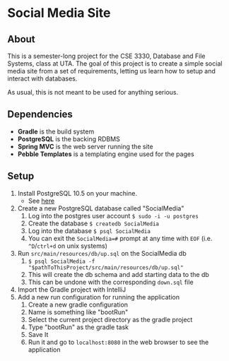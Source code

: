 # Social Media Site

## About 

This is a semester-long project for the CSE 3330, Database and File 
Systems, class at UTA. The goal of this project is to create a simple 
social media site from a set of requirements, letting us learn how to 
setup and interact with databases.

As usual, this is not meant to be used for anything serious.

## Dependencies

* **Gradle** is the build system
* **PostgreSQL** is the backing RDBMS
* **Spring MVC** is the web server running the site 
* **Pebble Templates** is a templating engine used for the pages

## Setup 

1. Install PostgreSQL 10.5 on your machine.
    * See [here](https://www.postgresql.org/download/)
2. Create a new PostgreSQL database called "SocialMedia"
    1. Log into the postgres user account `$ sudo -i -u postgres`
    2. Create the database `$ createdb SocialMedia`
    3. Log into the database `$ psql SocialMedia`
    4. You can exit the `SocialMedia=#` prompt at any time with `EOF`
       (i.e. `^D`/`ctrl+d` on unix systems)
3. Run `src/main/resources/db/up.sql` on the SocialMedia db
    1. `$ psql SocialMedia -f "$pathToThisProject/src/main/resources/db/up.sql"`
    2. This will create the db schema and add starting data to the db
    3. This can be undone with the corresponding `down.sql` file
4. Import the Gradle project with IntelliJ 
5. Add a new run configuration for running the application
    1. Create a new gradle configuration
    2. Name is something like "bootRun"
    3. Select the current project directory as the gradle project
    4. Type "bootRun" as the gradle task
    5. Save It
    6. Run it and go to `localhost:8080` in the web browser to see 
       the application 
